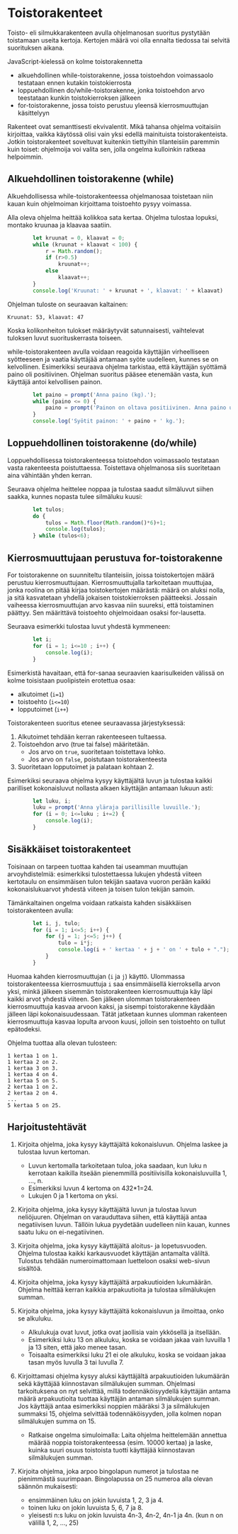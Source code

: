 # Toistorakenteet

Toisto- eli silmukkarakenteen avulla ohjelmanosan suoritus pystytään toistamaan useita kertoja.
Kertojen määrä voi olla ennalta tiedossa tai selvitä suorituksen aikana.

JavaScript-kielessä on kolme toistorakennetta
- alkuehdollinen while-toistorakenne, jossa toistoehdon voimassaolo testataan ennen kutakin toistokierrosta
- loppuehdollinen do/while-toistorakenne, jonka toistoehdon arvo teestataan kunkin toistokierroksen jälkeen
- for-toistorakenne, jossa toisto perustuu yleensä kierrosmuuttujan
käsittelyyn

Rakenteet ovat semanttisesti ekvivalentit. Mikä tahansa ohjelma voitaisiin kirjoittaa, vaikka käytössä olisi vain yksi edellä mainituista toistorakenteista.
Jotkin toistorakenteet soveltuvat kuitenkin tiettyihin tilanteisiin paremmin kuin toiset: ohjelmoija voi
valita sen, jolla ongelma kulloinkin ratkeaa helpoimmin.

## Alkuehdollinen toistorakenne (while)

Alkuehdollisessa while-toistorakenteessa ohjelmanosaa toistetaan niin kauan kuin
ohjelmoiman kirjoittama toistoehto pysyy voimassa.

Alla oleva ohjelma heittää kolikkoa sata kertaa. Ohjelma
tulostaa lopuksi, montako kruunaa ja klaavaa saatiin.

```javascript
        let kruunat = 0, klaavat = 0;
        while (kruunat + klaavat < 100) {
            r = Math.random();
            if (r>0.5)
                kruunat++;
            else
                klaavat++;
        }
        console.log('Kruunat: ' + kruunat + ', klaavat: ' + klaavat)
```

Ohjelman tuloste on seuraavan
kaltainen:
```
Kruunat: 53, klaavat: 47
```
Koska kolikonheiton tulokset määräytyvät satunnaisesti, vaihtelevat
tuloksen luvut suorituskerrasta toiseen.

while-toistorakenteen avulla voidaan reagoida käyttäjän virheelliseen syötteeseen
ja vaatia käyttäjää antamaan syöte uudelleen, kunnes se on kelvollinen.
Esimerkiksi seuraava ohjelma tarkistaa, että käyttäjän syöttämä paino oli positiivinen.
Ohjelman suoritus pääsee etenemään vasta, kun käyttäjä antoi kelvollisen painon.

```javascript
        let paino = prompt('Anna paino (kg).');
        while (paino <= 0) {
            paino = prompt('Painon on oltava positiivinen. Anna paino uudelleen (kg).');
        }
        console.log('Syötit painon: ' + paino + ' kg.');
```

## Loppuehdollinen toistorakenne (do/while)

Loppuehdollisessa toistorakenteessa toistoehdon voimassaolo testataan
vasta rakenteesta poistuttaessa. Toistettava ohjelmanosa siis suoritetaan
aina vähintään yhden kerran.

Seuraava ohjelma heittelee noppaa ja tulostaa saadut silmäluvut
siihen saakka, kunnes nopasta tulee silmäluku
kuusi:

```javascript
        let tulos;
        do {
            tulos = Math.floor(Math.random()*6)+1;
            console.log(tulos);
        } while (tulos<6);
```
## Kierrosmuuttujaan perustuva for-toistorakenne

For toistorakenne on suunniteltu tilanteisiin, joissa toistokertojen määrä perustuu kierrosmuuttujaan.
Kierrosmuuttujalla tarkoitetaan muuttujaa, jonka roolina on pitää kirjaa toistokertojen määrästä:
määrä on aluksi nolla, ja sitä kasvatetaan yhdellä jokaisen toistokierroksen päätteeksi. Jossain vaiheessa
kierrosmuuttujan arvo kasvaa niin suureksi, että toistaminen päättyy. Sen määrittävä toistoehto
ohjelmoidaan osaksi for-lausetta.

Seuraava esimerkki tulostaa luvut yhdestä kymmeneen:
```javascript
        let i;
        for (i = 1; i<=10 ; i++) {
            console.log(i);
        }
```
Esimerkistä havaitaan, että for-sanaa seuraavien kaarisulkeiden välissä on kolme toisistaan puolipistein
erotettua osaa:
- alkutoimet (`i=1`)
- toistoehto (`i<=10`)
- lopputoimet (`i++`)

Toistorakenteen suoritus etenee seuraavassa järjestyksessä:
1. Alkutoimet tehdään kerran rakenteeseen tultaessa.
2. Toistoehdon arvo (true tai false) määritetään.
    - Jos arvo on `true`, suoritetaan toistettava lohko.
    - Jos arvo on `false`, poistutaan toistorakenteesta
3. Suoritetaan lopputoimet ja palataan kohtaan 2.

Esimerkiksi seuraava ohjelma kysyy käyttäjältä luvun ja tulostaa
kaikki parilliset kokonaisluvut nollasta alkaen käyttäjän antamaan lukuun
asti:
```javascript
        let luku, i;
        luku = prompt('Anna yläraja parillisille luvuille.');
        for (i = 0; i<=luku ; i+=2) {
            console.log(i);
        }
```
## Sisäkkäiset toistorakenteet

Toisinaan on tarpeen tuottaa kahden tai useamman muuttujan arvoyhdistelmiä: esimerkiksi tulostettaessa lukujen yhdestä
viiteen kertotaulu on ensimmäisen tulon tekijän saatava vuoron perään kaikki kokonaislukuarvot yhdestä viiteen ja toisen tulon tekijän samoin.

Tämänkaltainen ongelma voidaan ratkaista kahden sisäkkäisen toistorakenteen avulla:

```javascript
        let i, j, tulo;
        for (i = 1; i<=5; i++) {
            for (j = 1; j<=5; j++) {
                tulo = i*j;
                console.log(i + ' kertaa ' + j + ' on ' + tulo + ".");
            }
        }
```
Huomaa kahden kierrosmuuttujan (`i` ja `j`) käyttö. Ulommassa toistorakenteessa kierrosmuuttuja `i` saa ensimmäisellä
kierroksella arvon yksi, minkä jälkeen sisemmän toistorakenteen kierrosmuuttuja käy läpi kaikki arvot yhdestä viiteen.
Sen jälkeen ulomman toistorakenteen kierrosmuuttuja kasvaa arvoon kaksi, ja sisempi toistorakenne käydään jälleen
läpi kokonaisuudessaan. Tätät jatketaan kunnes ulomman rakenteen kierrosmuuttuja kasvaa lopulta arvoon kuusi, jolloin sen toistoehto
on tullut epätodeksi.

Ohjelma tuottaa alla olevan tulosteen:
```
1 kertaa 1 on 1.
1 kertaa 2 on 2.
1 kertaa 3 on 3.
1 kertaa 4 on 4.
1 kertaa 5 on 5.
2 kertaa 1 on 2.
2 kertaa 2 on 4.
...
5 kertaa 5 on 25.
```

## Harjoitustehtävät

1. Kirjoita ohjelma, joka kysyy käyttäjältä kokonaisluvun. Ohjelma laskee ja tulostaa luvun kertoman.

    - Luvun kertomalla tarkoitetaan tuloa, joka saadaan, kun luku n kerrotaan kaikilla itseään pienemmillä positiivisilla kokonaisluvuilla 1, ..., n.
    - Esimerkiksi luvun 4 kertoma on 4*3*2*1=24.
    - Lukujen 0 ja 1 kertoma on yksi.

2. Kirjoita ohjelma, joka kysyy käyttäjältä luvun ja tulostaa luvun neliöjuuren. Ohjelman on varauduttava siihen, että käyttäjä antaa negatiivisen luvun. Tällöin lukua pyydetään uudelleen niin kauan, kunnes saatu luku on ei-negatiivinen.

3. Kirjoita ohjelma, joka kysyy käyttäjältä aloitus- ja lopetusvuoden. Ohjelma tulostaa kaikki karkausvuodet käyttäjän antamalta väliltä. Tulostus tehdään numeroimattomaan luetteloon osaksi web-sivun sisältöä.

4. Kirjoita ohjelma, joka kysyy käyttäjältä arpakuutioiden lukumäärän. Ohjelma heittää kerran kaikkia arpakuutioita ja tulostaa silmälukujen summan.

5. Kirjoita ohjelma, joka kysyy käyttäjältä kokonaisluvun ja ilmoittaa, onko se alkuluku.

    - Alkulukuja ovat luvut, jotka ovat jaollisia vain ykkösellä ja itsellään.
    - Esimerkiksi luku 13 on alkuluku, koska se voidaan jakaa vain luvuilla 1 ja 13 siten, että jako menee tasan.
    - Toisaalta esimerkiksi luku 21 ei ole alkuluku, koska se voidaan jakaa tasan myös luvulla 3 tai luvulla 7.

6. Kirjoittamasi ohjelma kysyy aluksi käyttäjältä arpakuutioiden lukumäärän sekä käyttäjää kiinnostavan silmälukujen summan.
   Ohjelmasi tarkoituksena on nyt selvittää, millä todennäköisyydellä käyttäjän antama määrä arpakuutioita tuottaa käyttäjän antaman silmälukujen summan. Jos käyttäjä antaa esimerkiksi noppien määräksi 3 ja silmälukujen summaksi 15, ohjelma selvittää todennäköisyyden, jolla kolmen nopan silmälukujen summa on 15.
   
   - Ratkaise ongelma simuloimalla: Laita ohjelma heittelemään annettua määrää noppia toistorakenteessa (esim. 10000 kertaa) ja laske, kuinka suuri osuus toistoista tuotti käyttäjää kiinnostavan silmälukujen summan.
   
7. Kirjoita ohjelma, joka arpoo bingolapun numerot ja tulostaa ne pienimmästä suurimpaan.
Bingolapussa on 25 numeroa alla olevan säännön mukaisesti:
      
    - ensimmäinen luku on jokin luvuista 1, 2, 3 ja 4.
    - toinen luku on jokin luvuista 5, 6, 7 ja 8.
    - yleisesti n:s luku on jokin luvuista 4n-3, 4n-2, 4n-1 ja 4n. (kun n on välillä 1, 2, ..., 25)
      
      
      
